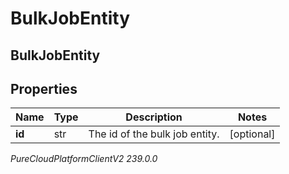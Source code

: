 # BulkJobEntity

## BulkJobEntity

## Properties

|Name | Type | Description | Notes|
|------------ | ------------- | ------------- | -------------|
| **id** | str | The id of the bulk job entity. | [optional] |



_PureCloudPlatformClientV2 239.0.0_
